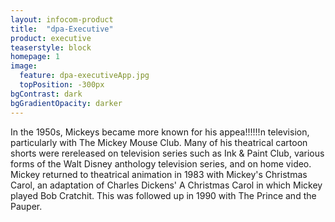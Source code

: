 ```yaml
---
layout: infocom-product
title:  "dpa-Executive"
product: executive
teaserstyle: block
homepage: 1
image:
  feature: dpa-executiveApp.jpg
  topPosition: -300px
bgContrast: dark
bgGradientOpacity: darker
---
```


In the 1950s, Mickeys became more known for his appea!!!!!!n television, particularly with The Mickey Mouse Club. Many of his theatrical cartoon shorts were rereleased on television series such as Ink & Paint Club, various forms of the Walt Disney anthology television series, and on home video. Mickey returned to theatrical animation in 1983 with Mickey's Christmas Carol, an adaptation of Charles Dickens' A Christmas Carol in which Mickey played Bob Cratchit. This was followed up in 1990 with The Prince and the Pauper.
